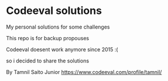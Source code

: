 # Codeeval solutions
My personal solutions for some challenges

This repo is for backup propouses

Codeeval doesent work anymore since 2015 :(

so i decided to share the solutions

By Tamnil Saito Junior
https://www.codeeval.com/profile/tamnil/
